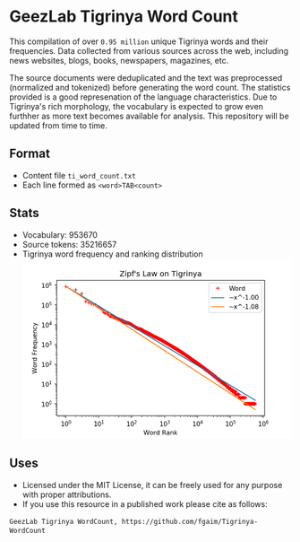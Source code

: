 # GeezLab Tigrinya Word Count

This compilation of over `0.95 million` unique Tigrinya words and their frequencies. Data collected from various sources across the web, including news websites, blogs, books, newspapers, magazines, etc.

The source documents were deduplicated and the text was preprocessed (normalized and tokenized) before generating the word count. The statistics provided is a good represenation of the language characteristics. Due to Tigrinya's rich morphology, the vocabulary is expected to grow even furthher as more text becomes available for analysis. This repository will be updated from time to time.


## Format
 * Content file `ti_word_count.txt`
 * Each line formed as `<word>TAB<count>`


## Stats
 - Vocabulary: 953670
 - Source tokens: 35216657
 - Tigrinya word frequency and ranking distribution ![alt Zipf's](zipf.png)

## Uses
 * Licensed under the MIT License, it can be freely used for any purpose with proper attributions.
 * If you use this resource in a published work please cite as follows:

```
GeezLab Tigrinya WordCount, https://github.com/fgaim/Tigrinya-WordCount
```
